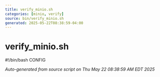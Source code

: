 ```yaml
---
title: verify_minio.sh
categories: [minio, verify]
source: bin/verify_minio.sh
generated: 2025-05-22T08:38:59-04:00
---
```


# verify_minio.sh

#!/bin/bash
CONFIG

_Auto-generated from source script on Thu May 22 08:38:59 AM EDT 2025_
